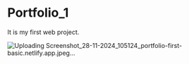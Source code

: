 # Portfolio_1
It is my first web project.


![Uploading Screenshot_28-11-2024_105124_portfolio-first-basic.netlify.app.jpeg…]()
